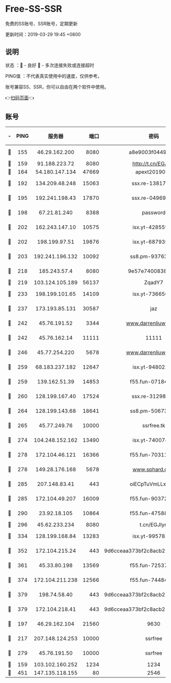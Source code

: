 # Free-SS-SSR

免费的SS账号、SSR账号，定期更新

更新时间：2019-03-29 19:45 +0800

## 说明

状态     ：🙂 - 良好 🙁 - 多次连接失败或连接超时

PING值   ：不代表真实使用中的速度，仅供参考。

账号兼容SS、SSR，你可以自由在两个软件中使用。

👉[扫码页面](https://liesauer.github.io/Free-SS-SSR/)👈

## 账号

|-|PING|服务器|端口|密码|加密方式|区域|
|:----:|:----:|:-----:|-----:|:----:|:----:|:----:|
|🙂|155|46.29.162.200|8080|a8e9003f0449cea5|chacha20-ietf|RU|
|🙂|159|91.188.223.72|8080|http://t.cn/EGJIyrl|rc4-md5|RU|
|🙂|164|54.180.147.134|47669|apext2019001|chacha20|KR|
|🙂|192|134.209.48.248|15063|ssx.re-13817997|aes-256-cfb|US|
|🙂|195|192.241.198.43|17870|ssx.re-04969397|aes-256-cfb|US|
|🙂|198|67.21.81.240|8388|password|aes-256-cfb|US|
|🙂|202|162.243.147.10|10575|isx.yt-42855905|aes-256-cfb|US|
|🙂|202|198.199.97.51|19876|isx.yt-68793930|aes-256-cfb|US|
|🙂|203|192.241.196.132|10092|ss8.pm-93763779|aes-256-cfb|US|
|🙂|218|185.243.57.4|8080|9e57e7400838a01e|chacha20-ietf|US|
|🙂|219|103.124.105.189|56137|ZqadY7|chacha20|US|
|🙂|233|198.199.101.65|14109|isx.yt-73665649|aes-256-cfb|US|
|🙂|237|173.193.85.131|30587|jaz|aes-256-cfb|US|
|🙂|242|45.76.191.52|3344|www.darrenliuwei.com|aes-256-cfb|JP|
|🙂|242|45.76.162.14|11111|11111|aes-256-cfb|SG|
|🙂|246|45.77.254.220|5678|www.darrenliuwei.com|aes-256-cfb|SG|
|🙂|259|68.183.237.182|12647|isx.yt-94802200|aes-256-cfb|SG|
|🙂|259|139.162.51.39|14853|f55.fun-07184918|aes-256-cfb|SG|
|🙂|260|128.199.167.40|17524|ssx.re-31298254|aes-256-cfb|SG|
|🙂|264|128.199.143.68|18641|ss8.pm-50673139|aes-256-cfb|SG|
|🙂|265|45.77.249.76|10000|ssrfree.tk|aes-256-cfb|SG|
|🙂|274|104.248.152.162|13490|isx.yt-74007424|aes-256-cfb|SG|
|🙂|278|172.104.46.121|16366|f55.fun-70311156|aes-256-cfb|SG|
|🙂|278|149.28.176.168|5678|www.sphard.com|aes-256-cfb|AU|
|🙂|285|207.148.83.41|443|oiECpTuVmLLxk4Ts|aes-256-cfb|AU|
|🙂|285|172.104.49.207|16009|f55.fun-90372646|aes-256-cfb|SG|
|🙂|290|23.92.18.105|10864|f55.fun-47588701|aes-256-cfb|US|
|🙂|296|45.62.233.234|8080|t.cn/EGJIyrl|rc4-md5|CA|
|🙂|334|128.199.168.84|13283|isx.yt-99578236|aes-256-cfb|SG|
|🙂|352|172.104.215.24|443|9d6cceaa373bf2c8acb22e60b6a58be6|aes-256-cfb|US|
|🙂|361|45.33.80.198|13569|f55.fun-72537526|aes-256-cfb|US|
|🙂|374|172.104.211.238|12566|f55.fun-74484469|aes-256-cfb|US|
|🙂|379|198.74.58.40|443|9d6cceaa373bf2c8acb22e60b6a58be6|aes-256-cfb|US|
|🙂|379|172.104.218.41|443|9d6cceaa373bf2c8acb22e60b6a58be6|aes-256-cfb|US|
|🙂|197|46.29.162.104|21560|9630|aes-128-ctr|RU|
|🙂|217|207.148.124.253|10000|ssrfree|aes-256-cfb|SG|
|🙂|279|45.76.191.50|10000|ssrfree|aes-256-cfb|SG|
|🙁|159|103.102.160.252|1234|1234|rc4-md5|JP|
|🙁|451|147.135.118.155|80|2546|chacha20|US|
